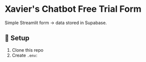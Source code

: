 # Xavier's Chatbot Free Trial Form

Simple Streamlit form → data stored in Supabase.

## 🚀 Setup
1. Clone this repo
2. Create `.env`:
